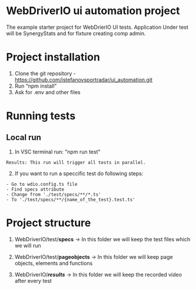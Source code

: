 

# WebDriverIO ui automation project

The example starter project for WebDrierIO UI tests. Application Under test will be SynergyStats and for fixture creating comp admin.

# Project installation

1. Clone the git repository - https://github.com/istefanovsportradar/ui_automation.git
2. Run “npm install”
3. Ask for .env and other files

# Running tests

  ## Local run
  1. In VSC terminal run: "npm run test"

    Results: This run will trigger all tests in parallel.

  2. If you want to run a speccific test do following steps:

    - Go to wdio.config.ts file
    - Find specs attribute
    - Change from './test/specs/**/*.ts'
    - To './test/specs/**/{name_of_the_test}.test.ts'

# Project structure

1. WebDriverIO/test/**specs** -> In this folder we will keep the test files which we will run

2. WebDriverIO/test/**pageobjects** -> In this folder we will keep page objects, elements and functions

3. WebDriverIO/**_results_** -> In this folder we will keep the recorded video after every test